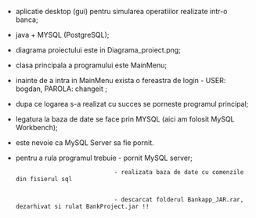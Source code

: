 - aplicatie desktop (gui) pentru simularea operatiilor realizate intr-o banca;
- java + MYSQL (PostgreSQL);
- diagrama proiectului este in Diagrama_proiect.png;
- clasa principala a programului este MainMenu;
- inainte de a intra in MainMenu exista o fereastra de login - USER: bogdan, PAROLA: changeit ;
- dupa ce logarea s-a realizat cu succes se porneste programul principal;
- legatura la baza de date se face prin MYSQL (aici am folosit MySQL Workbench);
- este nevoie ca MySQL Server sa fie pornit.

- pentru a rula programul trebuie - pornit MySQL server; 


                                  - realizata baza de date cu comenzile din fisierul sql
                                  
                                  
                                  - descarcat folderul Bankapp_JAR.rar, dezarhivat si rulat BankProject.jar !!
                                

